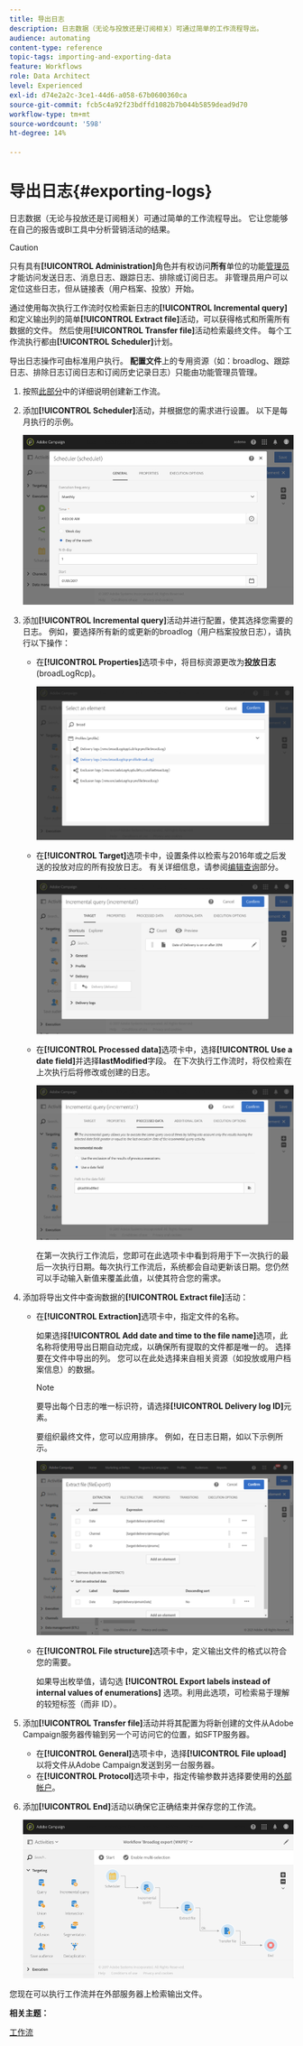 ```yaml
---
title: 导出日志
description: 日志数据（无论与投放还是订阅相关）可通过简单的工作流程导出。
audience: automating
content-type: reference
topic-tags: importing-and-exporting-data
feature: Workflows
role: Data Architect
level: Experienced
exl-id: d74e2a2c-3ce1-44d6-a058-67b0600360ca
source-git-commit: fcb5c4a92f23bdffd1082b7b044b5859dead9d70
workflow-type: tm+mt
source-wordcount: '598'
ht-degree: 14%

---
```


# 导出日志{#exporting-logs}

日志数据（无论与投放还是订阅相关）可通过简单的工作流程导出。 它让您能够在自己的报告或BI工具中分析营销活动的结果。

>[!CAUTION]
>
>只有具有&#x200B;**[!UICONTROL Administration]**&#x200B;角色并有权访问&#x200B;**所有**&#x200B;单位的功能[管理员](../../administration/using/users-management.md#functional-administrators)才能访问发送日志、消息日志、跟踪日志、排除或订阅日志。 非管理员用户可以定位这些日志，但从链接表（用户档案、投放）开始。

通过使用每次执行工作流时仅检索新日志的&#x200B;**[!UICONTROL Incremental query]**&#x200B;和定义输出列的简单&#x200B;**[!UICONTROL Extract file]**&#x200B;活动，可以获得格式和所需所有数据的文件。 然后使用&#x200B;**[!UICONTROL Transfer file]**&#x200B;活动检索最终文件。 每个工作流执行都由&#x200B;**[!UICONTROL Scheduler]**&#x200B;计划。

导出日志操作可由标准用户执行。 **配置文件**&#x200B;上的专用资源（如：broadlog、跟踪日志、排除日志订阅日志和订阅历史记录日志）只能由功能管理员管理。

1. 按照[此部分](../../automating/using/building-a-workflow.md#creating-a-workflow)中的详细说明创建新工作流。
1. 添加&#x200B;**[!UICONTROL Scheduler]**&#x200B;活动，并根据您的需求进行设置。 以下是每月执行的示例。

   ![](assets/export_logs_scheduler.png)

1. 添加&#x200B;**[!UICONTROL Incremental query]**&#x200B;活动并进行配置，使其选择您需要的日志。 例如，要选择所有新的或更新的broadlog（用户档案投放日志），请执行以下操作：

   * 在&#x200B;**[!UICONTROL Properties]**&#x200B;选项卡中，将目标资源更改为&#x200B;**投放日志** (broadLogRcp)。

     ![](assets/export_logs_query_properties.png)

   * 在&#x200B;**[!UICONTROL Target]**&#x200B;选项卡中，设置条件以检索与2016年或之后发送的投放对应的所有投放日志。 有关详细信息，请参阅[编辑查询](../../automating/using/editing-queries.md#creating-queries)部分。

     ![](assets/export_logs_query_target.png)

   * 在&#x200B;**[!UICONTROL Processed data]**&#x200B;选项卡中，选择&#x200B;**[!UICONTROL Use a date field]**&#x200B;并选择&#x200B;**lastModified**&#x200B;字段。 在下次执行工作流时，将仅检索在上次执行后将修改或创建的日志。

     ![](assets/export_logs_query_processeddata.png)

     在第一次执行工作流后，您即可在此选项卡中看到将用于下一次执行的最后一次执行日期。每次执行工作流后，系统都会自动更新该日期。您仍然可以手动输入新值来覆盖此值，以使其符合您的需求。

1. 添加将导出文件中查询数据的&#x200B;**[!UICONTROL Extract file]**&#x200B;活动：

   * 在&#x200B;**[!UICONTROL Extraction]**&#x200B;选项卡中，指定文件的名称。

     如果选择&#x200B;**[!UICONTROL Add date and time to the file name]**&#x200B;选项，此名称将使用导出日期自动完成，以确保所有提取的文件都是唯一的。 选择要在文件中导出的列。 您可以在此处选择来自相关资源（如投放或用户档案信息）的数据。

     >[!NOTE]
     >
     >要导出每个日志的唯一标识符，请选择&#x200B;**[!UICONTROL Delivery log ID]**&#x200B;元素。

     要组织最终文件，您可以应用排序。 例如，在日志日期，如以下示例所示。

     ![](assets/export_logs_extractfile_extraction.png)

   * 在&#x200B;**[!UICONTROL File structure]**&#x200B;选项卡中，定义输出文件的格式以符合您的需要。

     如果导出枚举值，请勾选 **[!UICONTROL Export labels instead of internal values of enumerations]** 选项。利用此选项，可检索易于理解的较短标签（而非 ID）。

1. 添加&#x200B;**[!UICONTROL Transfer file]**&#x200B;活动并将其配置为将新创建的文件从Adobe Campaign服务器传输到另一个可访问它的位置，如SFTP服务器。

   * 在&#x200B;**[!UICONTROL General]**&#x200B;选项卡中，选择&#x200B;**[!UICONTROL File upload]**&#x200B;以将文件从Adobe Campaign发送到另一台服务器。
   * 在&#x200B;**[!UICONTROL Protocol]**&#x200B;选项卡中，指定传输参数并选择要使用的[外部帐户](../../administration/using/external-accounts.md#creating-an-external-account)。

1. 添加&#x200B;**[!UICONTROL End]**&#x200B;活动以确保它正确结束并保存您的工作流。

   ![](assets/export_logs_example_workflow.png)

您现在可以执行工作流并在外部服务器上检索输出文件。

**相关主题：**

[工作流](../../automating/using/get-started-workflows.md)
